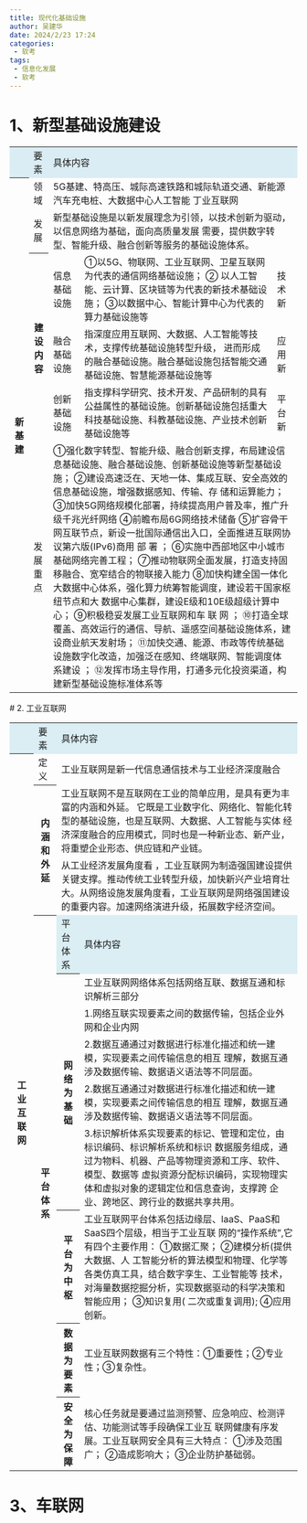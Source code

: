 ```yaml
---
title: 现代化基础设施
author: 吴建华
date: 2024/2/23 17:24
categories:
 - 软考
tags:
 - 信息化发展
 - 软考
---
```


# 1、新型基础设施建设

<table>
    <tr style="background-color:#DBEDF4">
        <th></th>
        <td>要素</th>
        <td colspan="3">具体内容</th>
    </tr>
    <tr>
        <th rowspan="6">新 基 建</th>
        <td>领域</td>
    	<td colspan="3">5G基建、特高压、城际高速铁路和城际轨道交通、新能源汽车充电桩、大数据中心人工智能 丁业互联网</td>
    </tr>
    <tr>
        <td>发展</td>
    	<td colspan="3">新型基础设施是以新发展理念为引领，以技术创新为驱动，以信息网络为基础，面向高质量发展 需要，提供数字转型、智能升级、融合创新等服务的基础设施体系。</td>
    </tr>
    <tr>
        <th  rowspan="3">建设内容</th>
        <td>信息基础 设施</td>
    	<td>①以5G、物联网、工业互联网、卫星互联网为代表的通信网络基础设施；
            ②  以人工智能、云计算、区块链等为代表的新技术基础设施；
            ③以数据中心、智能计算中心为代表的算力基础设施等
		</td>
        <td>技术新</td>
    </tr>
	<tr>
    	<td>融合基础 设施</td>
        <td>指深度应用互联网、大数据、人工智能等技术，支撑传统基础设施转型升级， 进而形成的融合基础设施。融合基础设施包括智能交通基础设施、智慧能源基础设施等</td>
        <td>应用新</td>
    </tr>
<tr>
    	<td>创新基础设施</td>
        <td>指支撑科学研究、技术开发、产品研制的具有公益属性的基础设施。创新基础设施包括重大科技基础设施、科教基础设施、产业技术创新基础设施等</td>
        <td>平台新</td>
    </tr>
    <tr>
    	<td>发展 重点</td>
        <td colspan="3">①强化数字转型、智能升级、融合创新支撑，布局建设信息基础设施、融合基础设施、创新基础设施等新型基础设施；
②建设高速泛在、天地一体、集成互联、安全高效的信息基础设施，增强数据感知、传输、存
储和运算能力；
③加快5G网络规模化部署，持续提高用户普及率，推广升级千兆光纤网络
④前瞻布局6G网络技术储备
⑤扩容骨干网互联节点，新设一批国际通信出入口，全面推进互联网协议第六版(IPv6)商用
部 署 ；
⑥实施中西部地区中小城市基础网络完善工程；
⑦推动物联网全面发展，打造支持固移融合、宽窄结合的物联接入能力
⑧加快构建全国一体化大数据中心体系，强化算力统筹智能调度，建设若干国家枢纽节点和大 数据中心集群，建设E级和10E级超级计算中心；
⑨积极稳妥发展工业互联网和车 联 网 ；
⑩打造全球覆盖、高效运行的通信、导航、遥感空间基础设施体系，建设商业航天发射场；
⑪加快交通、能源、市政等传统基础设施数字化改造，加强泛在感知、终端联网、智能调度体
系建设 ；
⑫发挥市场主导作用，打通多元化投资渠道，构建新型基础设施标准体系等</td>
    </tr>
</table>
# 2. 工业互联网

<table >
 <tr style="background:#DAEEF4">
  <td>
  </td>
  <td >要素</td>
  <td style="text-aligin:center" colspan='2'>具体内容</td>
 </tr>
 <tr >
  <th rowspan='15'>工 业 互 联 网</td>
  <td>定义</td>
  <td colspan='2'>工业互联网是新一代信息通信技术与工业经济深度融合</td>
 </tr>
<tr >
  <th rowspan='2'>内涵和外延</th>
  <td colspan='2'>工业互联网不是互联网在工业的简单应用，是具有更为丰富的内涵和外延。
它既是工业数字化、网络化、智能化转型的基础设施，也是互联网、大数据、人工智能与实体  经济深度融合的应用模式，同时也是一种新业态、新产业，将重塑企业形态、供应链和产业链。
</td>
</tr>
<tr>
    <td colspan='2'>从工业经济发展角度看 ，工业互联网为制造强国建设提供关键支撑。推动传统工业转型升级，加快新兴产业培育壮大。从网络设施发展角度看，工业互联网是网络强国建设的重要内容。加速网络演进升级，拓展数字经济空间。</td>
</tr>
<tr >
  <th rowspan='15'>平台 体系</th>
    <td style="background:#DAEEF4">平台体系</td>
    <td style="background:#DAEEF4">具体内容</td>
</tr>
<tr >
    <th rowspan='5' >网络为基础</td>
    <td >工业互联网网络体系包括网络互联、数据互通和标识解析三部分</td>
</tr>
<tr>
    <td >1.网络互联实现要素之间的数据传输，包括企业外网和企业内网</td>
</tr>
<tr>
    <td >2.数据互通通过对数据进行标准化描述和统一建模，实现要素之间传输信息的相互 理解，数据互通涉及数据传输、数据语义语法等不同层面。</td>
</tr>
<tr>
    <td >2.数据互通通过对数据进行标准化描述和统一建模，实现要素之间传输信息的相互 理解，数据互通涉及数据传输、数据语义语法等不同层面。</td>
</tr>
<tr>
    <td >3.标识解析体系实现要素的标记、管理和定位，由标识编码、标识解析系统和标识 数据服务组成，通过为物料、机器、产品等物理资源和工序、软件、模型、数据等 虚拟资源分配标识编码，实现物理实体和虚拟对象的逻辑定位和信息查询，支撑跨
企业、跨地区、跨行业的数据共享共用。
</td>
</tr>
<tr >
    <th  >平台为中枢</td>
    <td >工业互联网平台体系包括边缘层、laaS、PaaS和SaaS四个层级，相当于工业互联
网的“操作系统”,它有四个主要作用：
        ①数据汇聚；
        ②建模分析(提供大数据、人 工智能分析的算法模型和物理、化学等各类仿真工具，结合数字孪生、工业智能等 技术，对海量数据挖掘分析，实现数据驱动的科学决策和智能应用；
        ③知识复用( 二次或重复调用);
        ④应用创新。
</td>
</tr>
<tr >
    <th  >数据为要素</td>
    <td >工业互联网数据有三个特性：①重要性；②专业性；③复杂性。</td>
</tr>
<tr >
    <th  >安全为保障</td>
    <td >核心任务就是要通过监测预警、应急响应、检测评估、功能测试等手段确保工业互  联网健康有序发展。工业互联网安全具有三大特点：
        ①涉及范围广；
        ②造成影响大；
        ③企业防护基础弱。
</td>
</tr>
</table>

# 3、车联网








